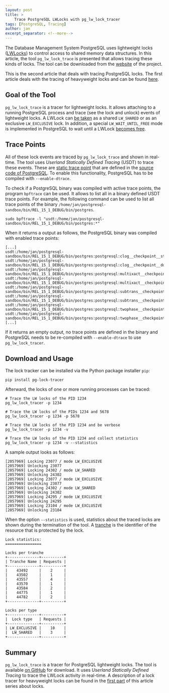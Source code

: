 ```yaml
---
layout: post
title: >
    Trace PostgreSQL LWLocks with pg_lw_lock_tracer
tags: [PostgreSQL, Tracing]
author: jan
excerpt_separator: <!--more-->
---
```


The Database Management System PostgreSQL uses lightweight locks ([LWLocks](https://github.com/postgres/postgres/blob/c8e1ba736b2b9e8c98d37a5b77c4ed31baf94147/src/backend/storage/lmgr/lwlock.c)) to control access to shared memory data structures. In this article, the tool `pg_lw_lock_trace` is presented that allows tracing these kinds of locks. The tool can be downloaded from the [website](https://github.com/jnidzwetzki/pg-lock-tracer) of the project.

This is the second article that deals with tracing PostgreSQL locks. The first article deals with the tracing of heavyweight locks and can be found [here](/2023/01/11/trace-postgresql-locks-with-pg-lock-tracer.html).

<!--more-->

## Goal of the Tool
`pg_lw_lock_trace` is a tracer for lightweight locks. It allows attaching to a running PostgreSQL process and trace (see the lock and unlock) events of lightweight locks. A LWLock can [be taken](https://github.com/postgres/postgres/blob/c9f7f926484d69e2806e35343af7e472fadfede7/src/include/storage/lwlock.h#L113) as a shared `LW_SHARED` or as an exclusive `LW_EXCLUSIVE` lock. In addition, a special `LW_WAIT_UNTIL_FREE` mode is implemented in PostgreSQL to wait until a LWLock [becomes free](https://github.com/postgres/postgres/blob/c8e1ba736b2b9e8c98d37a5b77c4ed31baf94147/src/backend/storage/lmgr/lwlock.c#L1593).

## Trace Points

All of these lock events are traced by `pg_lw_lock_trace` and shown in real-time. The tool uses _Userland Statically Defined Tracing_ (USDT) to trace these events. These are [static trace point](https://www.postgresql.org/docs/current/dynamic-trace.html) that are defined in the [source code of PostgreSQL](https://github.com/postgres/postgres/blob/c8e1ba736b2b9e8c98d37a5b77c4ed31baf94147/src/backend/storage/lmgr/lwlock.c#L1685). To enable this functionality, PostgreSQL has to be compiled with `--enable-dtrace`.

To check if a PostgreSQL binary was compiled with active trace points, the program `bpftrace` can be used. It allows to list all in a binary defined USDT trace points. For example, the following command can be used to list all trace points of the binary `/home/jan/postgresql-sandbox/bin/REL_15_1_DEBUG/bin/postgres`.

```
sudo bpftrace -l "usdt:/home/jan/postgresql-sandbox/bin/REL_15_1_DEBUG/bin/postgres:*"
```

When it returns a output as follows, the PostgreSQL binary was compiled with enabled trace points:

```
[...]
usdt:/home/jan/postgresql-sandbox/bin/REL_15_1_DEBUG/bin/postgres:postgresql:clog__checkpoint__start
usdt:/home/jan/postgresql-sandbox/bin/REL_15_1_DEBUG/bin/postgres:postgresql:clog__checkpoint__done
usdt:/home/jan/postgresql-sandbox/bin/REL_15_1_DEBUG/bin/postgres:postgresql:multixact__checkpoint__start
usdt:/home/jan/postgresql-sandbox/bin/REL_15_1_DEBUG/bin/postgres:postgresql:multixact__checkpoint__done
usdt:/home/jan/postgresql-sandbox/bin/REL_15_1_DEBUG/bin/postgres:postgresql:subtrans__checkpoint__start
usdt:/home/jan/postgresql-sandbox/bin/REL_15_1_DEBUG/bin/postgres:postgresql:subtrans__checkpoint__done
usdt:/home/jan/postgresql-sandbox/bin/REL_15_1_DEBUG/bin/postgres:postgresql:twophase__checkpoint__start
usdt:/home/jan/postgresql-sandbox/bin/REL_15_1_DEBUG/bin/postgres:postgresql:twophase__checkpoint__done
[...]
```

If it returns an empty output, no trace points are defined in the binary and PostgreSQL needs to be re-compiled with `--enable-dtrace` to use `pg_lw_lock_tracer`.

## Download and Usage

The lock tracker can be installed via the Python package installer `pip`:

```shell
pip install pg-lock-tracer
```

Afterward, the locks of one or more running processes can be traced:

```
# Trace the LW locks of the PID 1234
pg_lw_lock_tracer -p 1234

# Trace the LW locks of the PIDs 1234 and 5678
pg_lw_lock_tracer -p 1234 -p 5678

# Trace the LW locks of the PID 1234 and be verbose
pg_lw_lock_tracer -p 1234 -v

# Trace the LW locks of the PID 1234 and collect statistics
pg_lw_lock_tracer -p 1234 -v --statistics
```

A sample output looks as follows:

```
[2057969] Locking 23077 / mode LW_EXCLUSIVE
[2057969] Unlocking 23077
[2057969] Locking 24302 / mode LW_SHARED
[2057969] Unlocking 24302
[2057969] Locking 23077 / mode LW_EXCLUSIVE
[2057969] Unlocking 23077
[2057969] Locking 24302 / mode LW_SHARED
[2057969] Unlocking 24302
[2057969] Locking 24295 / mode LW_EXCLUSIVE
[2057969] Unlocking 24295
[2057969] Locking 23104 / mode LW_EXCLUSIVE
[2057969] Unlocking 23104
```

When the option `--statistics` is used, statistics about the traced locks are shown during the termination of the tool. A [tranche](https://github.com/postgres/postgres/blob/c8e1ba736b2b9e8c98d37a5b77c4ed31baf94147/src/backend/storage/lmgr/lwlock.c#L115) is the identifier of the resource that is protected by the lock.

```
Lock statistics:
================

Locks per tranche
+--------------+----------+
| Tranche Name | Requests |
+--------------+----------+
|    43492     |    2     |
|    43502     |    1     |
|    43557     |    4     |
|    43570     |    1     |
|    43584     |    2     |
|    44775     |    1     |
|    44782     |    2     |
+--------------+----------+

Locks per type
+--------------+----------+
|  Lock type   | Requests |
+--------------+----------+
| LW_EXCLUSIVE |    10    |
|  LW_SHARED   |    3     |
+--------------+----------+
```

## Summary
`pg_lw_lock_trace` is a tracer for PostgreSQL lightweight locks. The tool is available [on GitHub](https://github.com/jnidzwetzki/pg-lock-tracer/) for download. It uses _Userland Statically Defined Tracing_ to trace the LWLock activity in real-time. A description of a lock tracer for heavyweight locks can be found in the [first part](/2023/01/11/trace-postgresql-locks-with-pg-lock-tracer.html) of this article series about locks.